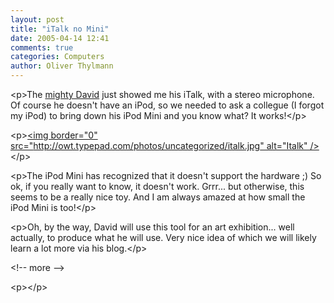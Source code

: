 ```yaml
---
layout: post
title: "iTalk no Mini"
date: 2005-04-14 12:41
comments: true
categories: Computers
author: Oliver Thylmann
---
```



&lt;p&gt;The [mighty David](http://hibiya.blogg.de/) just showed me his iTalk, with a stereo microphone. Of course he doesn't have an iPod, so we needed to ask a collegue (I forgot my iPod) to bring down his iPod Mini and you know what? It works!&lt;/p&gt;

&lt;p&gt;[&lt;img border=&quot;0&quot; src=&quot;http://owt.typepad.com/photos/uncategorized/italk.jpg&quot; alt=&quot;Italk&quot; /&gt;](http://owt.typepad.com/photos/uncategorized/italk.jpg)
&lt;/p&gt;

&lt;p&gt;The iPod Mini has recognized that it doesn't support the hardware ;) So ok, if you really want to know, it doesn't work. Grrr... but otherwise, this seems to be a really nice toy. And I am always amazed at how small the iPod Mini is too!&lt;/p&gt;

&lt;p&gt;Oh, by the way, David will use this tool for an art exhibition... well actually, to produce what he will use. Very nice idea of which we will likely learn a lot more via his blog.&lt;/p&gt;


&lt;!-- more --&gt;


&lt;p&gt;&lt;/p&gt;


